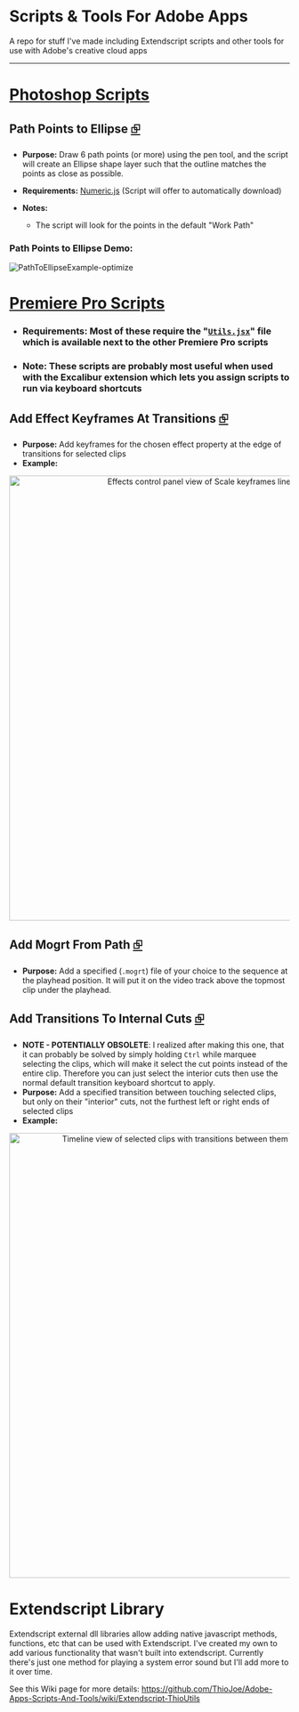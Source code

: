 # Scripts & Tools For Adobe Apps
 A repo for stuff I've made including Extendscript scripts and other tools for use with Adobe's creative cloud apps

----

# [Photoshop Scripts](Scripts/Photoshop/)

## Path Points to Ellipse [⮺](Scripts/Photoshop/Path-Points-To-Ellipse.jsx)

- **Purpose:** Draw 6 path points (or more) using the pen tool, and the script will create an Ellipse shape layer such that the outline matches the points as close as possible.

- **Requirements:** [Numeric.js](Scripts/Photoshop/includes/numeric.js) (Script will offer to automatically download)

- **Notes:**
    - The script will look for the points in the default "Work Path"
 
### **Path Points to Ellipse Demo:**
       
![PathToEllipseExample-optimize](https://github.com/user-attachments/assets/c595ee4d-f8f9-4fd5-b47a-cc9802e66583)


# [Premiere Pro Scripts](Scripts/Premiere%20Pro/)

- ### Requirements: Most of these require the "[`Utils.jsx`](https://github.com/ThioJoe/Adobe-Apps-Scripts-And-Tools/blob/main/Scripts/Premiere%20Pro/Utils.jsx)" file which is available next to the other Premiere Pro scripts
- ### Note: These scripts are probably most useful when used with the Excalibur extension which lets you assign scripts to run via keyboard shortcuts

## Add Effect Keyframes At Transitions [⮺](Scripts/Premiere%20Pro/Add_Effect_Keyframes_At_Transitions.jsx)

 - **Purpose:** Add keyframes for the chosen effect property at the edge of transitions for selected clips
- **Example:**
<p align="center"><img width="800" alt="Effects control panel view of Scale keyframes lined up with transitions" src="https://github.com/user-attachments/assets/0badd1f2-405d-4d1c-b5e8-f6dc9793c524"></p>

## Add Mogrt From Path [⮺](Scripts/Premiere%20Pro/Add_Mogrt_FromPath.jsx)

 - **Purpose:** Add a specified (`.mogrt`) file of your choice to the sequence at the playhead position. It will put it on the video track above the topmost clip under the playhead.

## Add Transitions To Internal Cuts [⮺](Scripts/Premiere%20Pro/Add_Transitions_Internal_Cuts.jsx)
- **NOTE - POTENTIALLY OBSOLETE**: I realized after making this one, that it can probably be solved by simply holding `Ctrl` while marquee selecting the clips, which will make it select the cut points instead of the entire clip. Therefore you can just select the interior cuts then use the normal default transition keyboard shortcut to apply.
- **Purpose:** Add a specified transition between touching selected clips, but only on their "interior" cuts, not the furthest left or right ends of selected clips
- **Example:**
<p align="center"><img width="800" alt="Timeline view of selected clips with transitions between them but not on the left and right ends" src="https://github.com/user-attachments/assets/631b9f01-d146-43ff-a1ec-4939b432e588"></p>


# Extendscript Library

Extendscript external dll libraries allow adding native javascript methods, functions, etc that can be used with Extendscript. I've created my own to add various functionality that wasn't built into extendscript. Currently there's just one method for playing a system error sound but I'll add more to it over time.

See this Wiki page for more details: https://github.com/ThioJoe/Adobe-Apps-Scripts-And-Tools/wiki/Extendscript-ThioUtils
